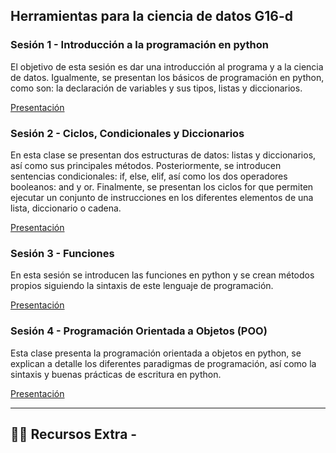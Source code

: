 ## Herramientas para la ciencia de datos G16-d

### Sesión 1 - Introducción a la programación en python

El objetivo de esta sesión es dar una introducción al programa y a la ciencia de datos. Igualmente, se presentan los básicos de programación en python, como son: la declaración de variables y sus tipos, listas y diccionarios.

[Presentación](https://docs.google.com/presentation/d/1wta_zmA0gnpbY8CFF_8duvKcnns49DDrX2eTUZiGqEs/edit#slide=id.p2)

### Sesión 2 - Ciclos, Condicionales y Diccionarios

En esta clase se presentan dos estructuras de datos: listas y diccionarios, así como sus principales métodos. Posteriormente, se introducen sentencias condicionales: if, else, elif, así como los dos operadores booleanos: and y or. Finalmente, se presentan los ciclos for que permiten ejecutar un conjunto de instrucciones en los diferentes elementos de una lista, diccionario o cadena. 

[Presentación](https://docs.google.com/presentation/d/1Tthu3qLHTw6RRSQo0Ta7YJgUBpbxgyvM_id3_LAOWuM/edit#slide=id.p1)

### Sesión 3 - Funciones

En esta sesión se introducen las funciones en python y se crean métodos propios siguiendo la sintaxis de este lenguaje de programación.

[Presentación](https://docs.google.com/presentation/d/1NB158ZNSNJZjt54rC0sdLuVMW7KEXPpfjoW7hRvaf84/edit#slide=id.p1)

### Sesión 4 - Programación Orientada a Objetos (POO)

Esta clase presenta la programación orientada a objetos en python, se explican a detalle los diferentes paradigmas de programación, así como la sintaxis y buenas prácticas de escritura en python. 

[Presentación](https://docs.google.com/presentation/d/1ZcHx9yZJFW5mNCGWehA8Kj3KeEe8wU9iJQcG39eJSPY/edit#slide=id.gba388653f5_0_6)

---

## 👩‍💻 Recursos Extra -

